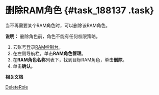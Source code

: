 # 删除RAM角色 {#task_188137 .task}

当不再需要某个RAM角色时，可以删除该RAM角色。

**说明：** 删除角色前，角色不能有任何权限策略。

1.  云账号登录[RAM控制台](https://ram.console.aliyun.com/)。
2.  在左侧导航栏，单击**RAM角色管理**。
3.  在**RAM角色名称**列表下，找到目标RAM角色，单击**删除**。
4.  单击**确认**。

**相关文档**  


[DeleteRole](../../../../cn.zh-CN/API参考（RAM）/角色管理接口/DeleteRole.md#)

